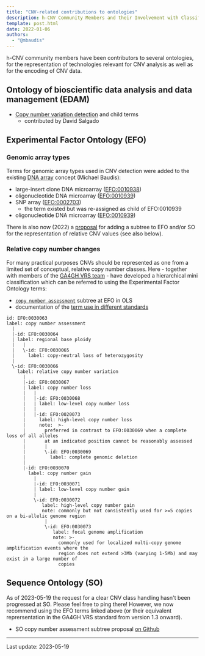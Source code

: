 ```yaml
---
title: "CNV-related contributions to ontologies"
description: h-CNV Community Members and their Involvement with Classifications and Ontologies
template: post.html
date: 2022-01-06
authors:
  - "@mbaudis"
---
```


h-CNV community members have been contributors to several ontologies, for the
representation of technologies relevant for CNV analysis as well as for the
encoding of CNV data.

## Ontology of bioscientific data analysis and data management (EDAM)

* [Copy number variation detection](http://edamontology.org/operation_3961) and
child terms
  - contributed by David Salgado

## Experimental Factor Ontology (EFO)

### Genomic array types

Terms for genomic array types used in CNV detection were added to the existing
[DNA array](http://www.ebi.ac.uk/efo/EFO_0002701) concept (Michael Baudis):
<!--more-->

* large-insert clone DNA microarray ([EFO:0010938](http://www.ebi.ac.uk/efo/EFO_0010938))
* oligonucleotide DNA microarray ([EFO:0010939](http://www.ebi.ac.uk/efo/EFO_0010939))
* SNP array ([EFO:0002703](http://www.ebi.ac.uk/efo/EFO_0002703))
  - the term existed but was re-assigned as child of EFO:0010939
* oligonucleotide DNA microarray ([EFO:0010939](http://www.ebi.ac.uk/efo/EFO_0010939))

There is also now (2022) a [proposal](https://github.com/EBISPOT/efo/issues/1404)
for adding a subtree to EFO and/or SO for the representation of relative CNV
values (see also below).

### Relative copy number changes

For many practical purposes CNVs should be represented as one from a limited set
of conceptual, relative copy number classes. Here - together with members of the
[GA4GH VRS team](https://github.com/ga4gh/vrs/issues/277) - have developed a hierarchical mini classification which can be
referred to using the Experimental Factor Ontology terms:

* [`copy number assessment`](https://www.ebi.ac.uk/ols4/ontologies/efo/classes/http%253A%252F%252Fwww.ebi.ac.uk%252Fefo%252FEFO_0030063) subtree at EFO in OLS
* documentation of the [term use in different standards](/resources/CNV-annotation-standards/)

```
id: EFO:0030063
label: copy number assessment
  |
  |-id: EFO:0030064
  | label: regional base ploidy
  |   |
  |   \-id: EFO:0030065
  |     label: copy-neutral loss of heterozygosity
  |
  \-id: EFO:0030066
    label: relative copy number variation
      |
      |-id: EFO:0030067
      | label: copy number loss
      |   |
      |   |-id: EFO:0030068
      |   | label: low-level copy number loss
      |   |
      |   |-id: EFO:0020073
      |     label: high-level copy number loss
      |     note:  >-
      |       preferred in contrast to EFO:0030069 when a complete loss of all alleles
      |       at an indicated position cannot be reasonably assessed
      |       |
      |       \-id: EFO:0030069
      |         label: complete genomic deletion
      |
      |-id: EFO:0030070
        label: copy number gain
          |
          |-id: EFO:0030071
          | label: low-level copy number gain
          |
          \-id: EFO:0030072
             label: high-level copy number gain
             note: commonly but not consistently used for >=5 copies on a bi-allelic genome region
              |
              \-id: EFO:0030073
                 label: focal genome amplification
                 note: >-
                   commonly used for localized multi-copy genome amplification events where the
                   region does not extend >3Mb (varying 1-5Mb) and may exist in a large number of
                   copies

```

## Sequence Ontology (SO)

As of 2023-05-19 the request for a clear CNV class handling hasn't been progressed
at SO. Please feel free to ping there! However, we now recommend using the EFO terms
linked above (or their equivalent reprersentation in the GA4GH VRS standard from 
version 1.3 onward).

* SO copy number assessment subtree proposal [on Github](https://github.com/The-Sequence-Ontology/SO-Ontologies/issues/568)



---
 
Last update: 2023-05-19




